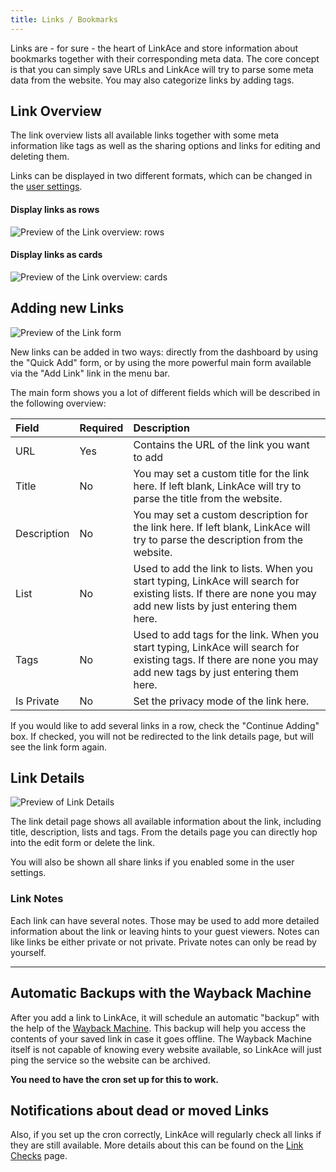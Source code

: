 ```yaml
---
title: Links / Bookmarks
---
```


Links are - for sure - the heart of LinkAce and store information about bookmarks together with their corresponding
meta data. The core concept is that you can simply save URLs and LinkAce will try to parse some meta data from the 
website. You may also categorize links by adding tags.

## Link Overview

The link overview lists all available links together with some meta information like tags as well as
the sharing options and links for editing and deleting them.

Links can be displayed in two different formats, which can be changed in the [user settings](/docs/v1/configuration/user-settings.md).

#### Display links as rows

![Preview of the Link overview: rows](/images/screens/v1/linkace_link_index_rows.png)

#### Display links as cards

![Preview of the Link overview: cards](/images/screens/v1/linkace_link_index_cards.png)


## Adding new Links

![Preview of the Link form](/images/screens/v1/linkace_links_create.png)

New links can be added in two ways: directly from the dashboard by using the "Quick Add" form, or by using the more
powerful main form available via the "Add Link" link in the menu bar.

The main form shows you a lot of different fields which will be described in the following overview:

<div class="table-responsive">
<div class="table" markdown="block">

| Field | Required | Description |
|:------|:---------|:------------|
| URL | Yes | Contains the URL of the link you want to add |
| Title | No | You may set a custom title for the link here. If left blank, LinkAce will try to parse the title from the website. |
| Description | No | You may set a custom description for the link here. If left blank, LinkAce will try to parse the description from the website. |
| List | No | Used to add the link to lists. When you start typing, LinkAce will search for existing lists. If there are none you may add new lists by just entering them here. |
| Tags | No | Used to add tags for the link. When you start typing, LinkAce will search for existing tags. If there are none you may add new tags by just entering them here. |
| Is Private | No | Set the privacy mode of the link here. |

</div>
</div>

If you would like to add several links in a row, check the "Continue Adding" box. If checked, you will not be redirected
to the link details page, but will see the link form again.

## Link Details

![Preview of Link Details](/images/screens/v1/linkace_links_view.png)

The link detail page shows all available information about the link, including title, description, lists and tags.
From the details page you can directly hop into the edit form or delete the link.

You will also be shown all share links if you enabled some in the user settings.

### Link Notes

Each link can have several notes. Those may be used to add more detailed information about the link or leaving hints
to your guest viewers. Notes can like links be either private or not private. Private notes can only be read by
yourself.

---

## Automatic Backups with the Wayback Machine

After you add a link to LinkAce, it will schedule an automatic "backup" with the help of the [Wayback Machine](https://archive.org/web/web.php).
This backup will help you access the contents of your saved link in case it goes offline. The Wayback Machine itself
is not capable of knowing every website available, so LinkAce will just ping the service so the website can be archived.

**You need to have the cron set up for this to work.**

## Notifications about dead or moved Links

Also, if you set up the cron correctly, LinkAce will regularly check all links if they are still available. More
details about this can be found on the [Link Checks](/docs/v1/application/link-checks.md) page.
